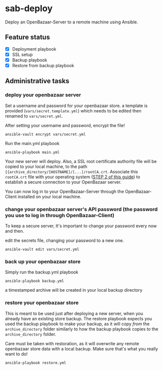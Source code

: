 # sab-deploy


Deploy an OpenBazaar-Server to a remote machine using Ansible.

## Feature status

* [x] Deployment playbook
* [x] SSL setup
* [x] Backup playbook
* [x] Restore from backup playbook

## Administrative tasks

### deploy your openbazaar server

Set a username and password for your openbazaar store. a template is provided (`vars/secret.template.yml`) which needs to be edited then renamed to `vars/secret.yml`.

After setting your username and password, encrypt the file!

    ansible-vault encrypt vars/secret.yml

Run the main.yml playbook

    ansible-playbook main.yml

Your new server will deploy. Also, a SSL root certificate authority file will be copied to your local machine, to the path `{{archive_directory/[HOSTNAME]/[...]/rootCA.crt`. Associate this `rootCA.crt` file with your operating system ([STEP 2 of this guide](https://slack-files.com/T02FPGBKB-F0XK9ND2Q-fc5e6500a3)) to establish a secure connection to your OpenBazaar server.

You can now log in to your OpenBazaar-Server through the OpenBazaar-Client installed on your local machine.

### change your openbazaar server's API password (the password you use to log in through OpenBazaar-Client)

To keep a secure server, It's important to change your password every now and then.

edit the secrets file, changing your password to a new one.

    ansible-vault edit vars/secret.yml


### back up your openbazaar store

Simply run the backup.yml playbook

    ansible-playbook backup.yml

a timestamped archive will be created in your local backup directory


### restore your openbazaar store

This is meant to be used just after deploying a new server, when you already have an existing store backup. The restore playbook expects you used the backup playbook to make your backup, as it will copy *from* the `archive_directory` folder similarly to how the backup playbook copies *to* the `archive_directory` folder.

Care must be taken with restoration, as it will overwrite any remote openbazaar store data with a local backup. Make sure that's what you really want to do!

    ansible-playbook restore.yml
